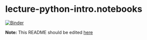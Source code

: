 # lecture-python-intro.notebooks

[![Binder](https://mybinder.org/badge_logo.svg)](https://mybinder.org/v2/gh/QuantEcon/lecture-python-intro.notebooks/master)

<!-- Notebooks for https://python-intro.quantecon.org -->

**Note:** This README should be edited [here](https://github.com/quantecon/lecture-python-intro/_notebook_repo)
